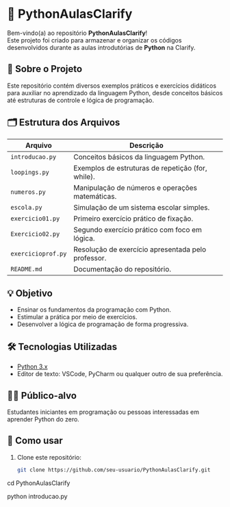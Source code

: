 # 🐍 PythonAulasClarify

Bem-vindo(a) ao repositório **PythonAulasClarify**!  
Este projeto foi criado para armazenar e organizar os códigos desenvolvidos durante as aulas introdutórias de **Python** na Clarify.

## 📘 Sobre o Projeto

Este repositório contém diversos exemplos práticos e exercícios didáticos para auxiliar no aprendizado da linguagem Python, desde conceitos básicos até estruturas de controle e lógica de programação.

## 🗂️ Estrutura dos Arquivos

| Arquivo              | Descrição                                                             |
|----------------------|----------------------------------------------------------------------|
| `introducao.py`      | Conceitos básicos da linguagem Python.                              |
| `loopings.py`        | Exemplos de estruturas de repetição (for, while).                   |
| `numeros.py`         | Manipulação de números e operações matemáticas.                     |
| `escola.py`          | Simulação de um sistema escolar simples.                            |
| `exercicio01.py`     | Primeiro exercício prático de fixação.                              |
| `Exercicio02.py`     | Segundo exercício prático com foco em lógica.                       |
| `exercicioprof.py`   | Resolução de exercício apresentada pelo professor.                  |
| `README.md`          | Documentação do repositório.                                        |

## 💡 Objetivo

- Ensinar os fundamentos da programação com Python.
- Estimular a prática por meio de exercícios.
- Desenvolver a lógica de programação de forma progressiva.

## 🛠️ Tecnologias Utilizadas

- [Python 3.x](https://www.python.org/)
- Editor de texto: VSCode, PyCharm ou qualquer outro de sua preferência.

## 👩‍🏫 Público-alvo

Estudantes iniciantes em programação ou pessoas interessadas em aprender Python do zero.

## 🚀 Como usar

1. Clone este repositório:
   ```bash
   git clone https://github.com/seu-usuario/PythonAulasClarify.git

cd PythonAulasClarify

python introducao.py

